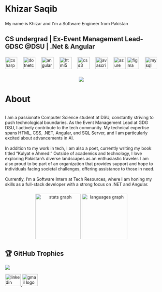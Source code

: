 <h1 align="left">Khizar Saqib</h1>


###

<p align="left">My name is Khizar and I'm a Software Engineer from Pakistan</p>

###
###

<h2 align="left">CS undergrad | Ex-Event Management Lead-GDSC @DSU | .Net & Angular </h2>

###
<div align="left">
  <img src="https://cdn.jsdelivr.net/gh/devicons/devicon/icons/csharp/csharp-original.svg" height="40" alt="csharp logo"  />
  <img width="12" />
  <img src="https://cdn.jsdelivr.net/gh/devicons/devicon/icons/dotnetcore/dotnetcore-original.svg" height="40" alt="dotnetcore logo"  />
  <img width="12" />
  <img src="https://cdn.jsdelivr.net/gh/devicons/devicon/icons/angularjs/angularjs-original.svg" height="40" alt="angularjs logo"  />
  <img width="12" />
  <img src="https://cdn.jsdelivr.net/gh/devicons/devicon/icons/html5/html5-original.svg" height="40" alt="html5 logo"  />
  <img width="12" />
  <img src="https://cdn.jsdelivr.net/gh/devicons/devicon/icons/css3/css3-original.svg" height="40" alt="css3 logo"  />
  <img width="12" />
  <img src="https://cdn.jsdelivr.net/gh/devicons/devicon/icons/javascript/javascript-original.svg" height="40" alt="javascript logo"  />
  <img width="12" />
  <img src="https://cdn.jsdelivr.net/gh/devicons/devicon/icons/azure/azure-original.svg" height="40" alt="azure logo"  />
   <img src="https://cdn.jsdelivr.net/gh/devicons/devicon/icons/figma/figma-original.svg" height="40" alt="figma logo"  />
  <img width="12" />
  <img src="https://cdn.jsdelivr.net/gh/devicons/devicon/icons/mysql/mysql-original.svg" height="40" alt="mysql logo"  />
</div>

###

###

 <div align="center">
  <img src="https://profile-counter.glitch.me/Khizarkk7/count.svg?"/>
</div>

###

<p align="left">
  <h1>About</h1><br>
  I am a passionate Computer Science student at DSU, constantly striving to push technological boundaries. As the Event Management Lead at GDG DSU, I actively contribute to the tech community. My technical expertise spans HTML, CSS, .NET, Angular, and SQL Server, and I am particularly excited about advancements in AI.<br><br>
  In addition to my work in tech, I am also a poet, currently writing my book titled “Kulyat e Ahmed.” Outside of academics and technology, I love exploring Pakistan’s diverse landscapes as an enthusiastic traveler. I am also proud to be part of an organization that provides support and hope to individuals facing societal challenges, offering assistance to those in need.<br><br>
  Currently, I’m a Software Intern at Tech Resources, where I am honing my skills as a full-stack developer with a strong focus on .NET and Angular.
</p>


###

###

<div align="center">
  <img src="https://github-readme-stats.vercel.app/api?username=Khizarkk7&hide_title=false&hide_rank=false&show_icons=true&include_all_commits=true&count_private=true&disable_animations=false&theme=dracula&locale=en&hide_border=false&order=1" height="150" alt="stats graph"  />
  <img src="https://github-readme-stats.vercel.app/api/top-langs?username=Khizarkk7&locale=en&hide_title=false&layout=compact&card_width=320&langs_count=5&theme=dracula&hide_border=false&order=2" height="150" alt="languages graph"  />
</div>

###
## 🏆 GitHub Trophies
![](https://github-profile-trophy.vercel.app/?username=Sheryar-bit&theme=radical&no-frame=false&no-bg=true&margin-w=4)

<div align="left">
  <a href="https://www.linkedin.com/in/khizar-saqib-90439b247/" target="_blank">
    <img src="https://raw.githubusercontent.com/maurodesouza/profile-readme-generator/master/src/assets/icons/social/linkedin/default.svg" width="52" height="40" alt="linkedin logo"  />
  </a>
  <a href="https://mail.google.com/mail/u/0/#inbox" target="_blank">
    <img src="https://raw.githubusercontent.com/maurodesouza/profile-readme-generator/master/src/assets/icons/social/gmail/default.svg" width="52" height="40" alt="gmail logo"  />
  </a>
</div>

###
